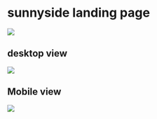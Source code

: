 # <h1>sunnyside landing page</h1>
<img src="./design/desktop-preview" ><br>
<h2>desktop view</h2><img src="./design/desktop-design" >
<h2>Mobile view</h2><img src="./design/mobile-design" >
